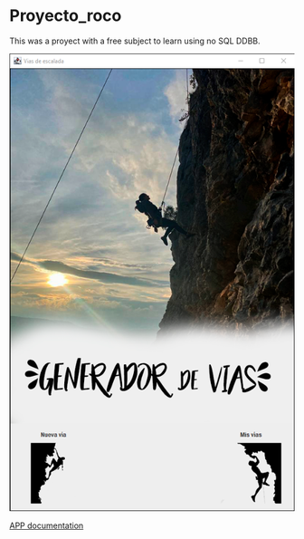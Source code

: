 # Proyecto_roco


This was a proyect with a free subject to learn using no SQL DDBB.

![](./Pagina%20inicial.jpg)


[APP documentation](./Manual%20Creador%20de%20vias.pdf)



